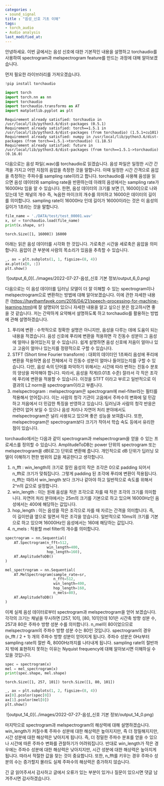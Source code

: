 ```yaml
---
categories : 
- sound_signal
title : "음성_신호 기초 이해"
tags:
- torch_audio
- Audio analysis
last_modified_at:
---
```


안녕하세요. 이번 글에서는 음성 신호에 대한 기본적인 내용을 설명하고 torchaudio를 사용하여 spectrogram과 melspectrogram feature를 만드는 과정에 대해 알아보겠습니다.

먼저 필요한 라이브러리를 가져오겠습니다.


```python
!pip install torchaudio

import torch
import torch.nn as nn
import torchaudio
import torchaudio.transforms as AT
import matplotlib.pyplot as plt
```

    Requirement already satisfied: torchaudio in /usr/local/lib/python3.6/dist-packages (0.5.1)
    Requirement already satisfied: torch==1.5.1 in /usr/local/lib/python3.6/dist-packages (from torchaudio) (1.5.1+cu101)
    Requirement already satisfied: numpy in /usr/local/lib/python3.6/dist-packages (from torch==1.5.1->torchaudio) (1.18.5)
    Requirement already satisfied: future in /usr/local/lib/python3.6/dist-packages (from torch==1.5.1->torchaudio) (0.16.0)


다음으로는 음성 파일(.wav)를 torchaudio로 읽겠습니다. 음성 파일은 일정한 시간 간격을 가지고 어떤 지점의 음압을 측정한 것을 말합니다. 이때 일정한 시간 간격으로 음압을 측정하는 주파수를 sampling rate이라고 합니다. torchaudio를 사용해 음성을 읽으면 음성 데이터와 sampling rate을 반환하는데 아래의 음성에서는 sampling rate가 16000Hz 임을 알 수 있습니다. 한편, 음성 데이터의 크기를 보면 [1, 16000]으로 나와 있는데 1은 채널의 개수 즉, 녹음한 마이크의 개수를 의미하고 16000은 데이터의 길이를 의미합니다. sampling rate이 16000Hz 인데 길이가 16000이라는 것은 이 음성의 길이가 1초라는 것을 말합니다.


```python
file_name = './DATA/test/test_00001.wav'
x, sr = torchaudio.load(file_name)
print(x.shape, sr)
```

    torch.Size([1, 16000]) 16000


아래는 읽은 음성 데이터를 시각화 한 것입니다. 가로축은 시간을 세로축은 음압을 의미합니다. 음압이 큰 부분에 사람의 목소리가 있음을 추측할 수 있습니다. 


```python
_, ax = plt.subplots(1, 1, figsize=(8, 4))
ax.plot(x[0, :])
plt.show()
```


​    ![output_6_0](../images/2022-07-27-음성_신호 기본 정보/output_6_0.png)


다음으로는 이 음성 데이터를 딥러닝 모델이 더 잘 이해할 수 있는 spectrogram이나 melspectrogram으로 변환하는 방법에 대해 알아보겠습니다. 이에 관한 자세한 내용은 (https://haythamfayek.com/2016/04/21/speech-processing-for-machine-learning.html)에 잘 설명되어 있으니 자세한 내용을 알고 싶으신 분은 참고하시면 좋을 것 같습니다. 저는 간략하게 요약해서 설명하도록 하고 torchaudio를 활용하는 방법에 관해 설명하겠습니다.

1. 푸리에 변환 : 수학적으로 정확한 설명은 아니지만, 음성을 다루는 데에 도움이 되는 내용을 적겠습니다. 음성 신호에 푸리에 변환을 적용하면 각 진동수 성분이 그 음성에 얼마나 들어있는지 알 수 있습니다. 쉽게 설명하면 음성 신호에 저음이 얼마나 있고 고음이 얼마나 있는지를 정량적으로 구할 수 있습니다. 
2. STFT (Short time Fourier transform) : 대회의 데이터인 1초짜리 음성에 푸리에 변환을 적용하면 음성 전체에서 각 진동수 성분이 얼마나 들어있는지를 구할 수 있습니다. 다만, 음성 속의 단어를 파악하기 위해서는 시간에 따라 변하는 진동수 분포의 양상을 파악해야 합니다. 따라서, 음성을 작게(0.01초 수준) 잘라서 각 작은 조각에 푸리에 변환을 적용할 수 있습니다. 이것을 STFT 이라고 부르고 일반적으로 이 결과의 L2 norm을 spectrogram이라고 부릅니다. 
3. melspectrogram : melspectrogram은 spectrogram에 mel-filter라는 필터를 적용해서 얻어집니다. 이는 사람의 청각 기관이 고음에서 주파수의 변화에 덜 민감하고 저음에서 더 민감한 특징을 반영하고 있습니다. 딥러닝과 사람의 청각 반응은 관련이 없어 보일 수 있으나 음성 처리나 자연어 처리 분야에서도 melspectrogram은 널리 사용되고 있으며 좋은 성능을 보여줍니다. 또한, melspectrogram은 spectrogram보다 크기가 작아서 학습 속도 등에서 유리한 점이 있습니다.

torchaudio에서는 다음과 같이 spectrogram과 melspectrogram을 얻을 수 있는 프로세스를 정의할 수 있습니다. AmplitudeToDB는 power 단위의 spectrogram 또는 melspectrogram을 dB(로그) 단위로 변환해 줍니다. 개인적으로 dB 단위가 딥러닝 모델이 이해하기 편한 범위의 값을 제공한다고 생각합니다. 

1. n_fft : win_length의 크기로 잘린 음성의 작은 조각은 0으로 padding 되어서 n_fft로 크기가 맞춰집니다. 그렇게 padding 된 조각에 푸리에 변환이 적용됩니다. n_fft는 따라서 win_length 보다 크거나 같아야 하고 일반적으로 속도를 위해서 2^n의 값으로 설정합니다.
2. win_length : 이는 원래 음성을 작은 조각으로 자를 때 작은 조각의 크기를 의미합니다. 자연어 처리 분야에서는 25m의 크기를 기본으로 하고 있으며 16000Hz인 음성에서는 400에 해당하는 값입니다. 
3. hop_length : 이는 음성을 작은 조각으로 자를 때 자르는 간격을 의미합니다. 즉, 이 길이만큼 옆으로 밀면서 작은 조각을 얻습니다. 일반적으로 10ms의 크기를 기본으로 하고 있으며 16000Hz인 음성에서는 160에 해당하는 값입니다. 
4. n_mels : 적용할 mel filter의 개수를 의미합니다. 


```python
spectrogram = nn.Sequential(
    AT.Spectrogram(n_fft=512, 
                   win_length=400, 
                   hop_length=160),
    AT.AmplitudeToDB()
)

mel_spectrogram = nn.Sequential(
    AT.MelSpectrogram(sample_rate=sr, 
                      n_fft=512, 
                      win_length=400,
                      hop_length=160,
                      n_mels=80),
    AT.AmplitudeToDB()
)
```

이제 실제 음성 데이터로부터 spectrogram과 melspectrogram을 얻어 보겠습니다. 각각의 크기는 채널을 무시하면 [257, 101], [80, 101]인데 101은 시간축 방향 성분 수, 257과 80은 주파수 방향 성분 수를 의미합니다. n_mel이 80이었으므로 melspectrogram의 주파수 방향 성분 수는 80인 것입니다. spectrogram의 경우 (n_fft / 2 + 1) 개의 주파수 방향 성분이 얻어지게 됩니다. 주파수 성분은 0Hz부터 sampling rate의 절반 즉, 8000Hz까지를 나타내게 됩니다. sampling rate의 절반까지 밖에 표현하지 못하는 이유는 Nyquist frequency에 대해 알아보시면 이해하실 수 있을 것입니다. 


```python
spec = spectrogram(x)
mel = mel_spectrogram(x)
print(spec.shape, mel.shape)
```

    torch.Size([1, 257, 101]) torch.Size([1, 80, 101])



```python
_, ax = plt.subplots(1, 2, figsize=(8, 4))
ax[0].pcolor(spec[0])
ax[1].pcolor(mel[0])
plt.show()
```


​    ![output_14_0](../images/2022-07-27-음성_신호 기본 정보/output_14_0.png)


마지막으로 spectrogram과 melspectrogram의 해상력에 대해 설명하겠습니다. win_length가 커질수록 주파수 성분에 대한 해상력은 높아지지만, 즉 더 정밀해지지만, 시간 성분에 대한 해상력은 낮아지게 됩니다. 즉, 더 정밀한 주파수 분포를 얻을 수 있으나 시간에 따른 주파수 변화를 관찰하기가 어려워집니다. 반대로 win_length가 작은 경우에는 주파수 성분에 대한 해상력은 낮아지지만, 시간 성분에 대한 해상력은 높아지게 됩니다. 따라서 적절한 값을 찾는 것이 중요합니다. 또한, n_fft를 키우는 경우 주파수 성분의 수는 증가할지 몰라도 실제 주파수의 해상력은 증가하지 않습니다.

긴 글 읽어주셔서 감사하고 글에서 오류가 있는 부분이 있거나 질문이 있으시면 댓글 남겨주시면 감사하겠습니다.
